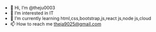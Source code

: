 - 👋 Hi, I’m @theju0003
- 👀 I’m interested in IT
- 🌱 I’m currently learning html,css,bootstrap,js,react js,node js,cloud
- 📫 How to reach me theja9025@gmail.com

<!---
theju0003/theju0003 is a ✨ special ✨ repository because its `README.md` (this file) appears on your GitHub profile.
You can click the Preview link to take a look at your changes.
--->
